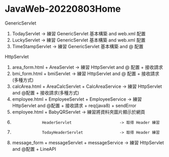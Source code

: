 # JavaWeb-20220803Home
GenericServlet  
  1. TodayServlet     -> 練習 GenericServlet 基本構築 and web.xml 配置
  2. LuckyServlet     -> 練習 GenericServlet 基本構築 and web.xml 配置
  3. TimeStampServlet -> 練習 GenericServlet 基本構築 and @       配置
 
 HttpServlet
  1. area_form.html + AreaServlet -> 練習 HttpServlet and @ 配置 + 接收請求
  2. bmi_form.html  + bmiServlet  -> 練習 HttpServlet and @ 配置 + 接收請求(多種方式)
  3. calcArea.html  + AreaCalcServlet + CalcAreaService -> 練習 HttpServlet and @配置 + 接收請求(多種方式) 
  4. employee.html  + EmployeeServlet + EmployeeService -> 練習 HttpServlet and @配置 + 接收請求 + req(java8) + sendError
  5. employee.html  + BabyQRServlet                     -> 練習將資料夾圖片顯示於網頁
  6.                  HeaderServlet                     -> 取得 Header 練習
  7.                  TodayHeaderServlet                -> 取得 Header 練習
  8. message_form   + messageServlet + messageService   -> 練習 HttpServlet and @配置 + LineAPI
